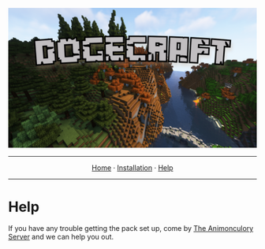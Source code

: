 ![Dogecraft-banner](https://raw.githubusercontent.com/The-Animonculory/DogeCraft/main/images/logo.png)

---

<p align="center">
  <a href="README.md">Home</a> ·
  <a href="INSTALL.md">Installation</a> ·
  <a href="HELP.md">Help</a>
</p>

---

# Help

If you have any trouble getting the pack set up, come by [The Animonculory Server](https://discord.gg/DffHKcszfg) and we can help you out.
